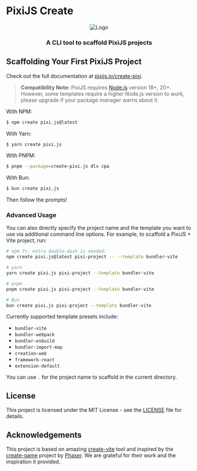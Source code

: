 # PixiJS Create

<div align="center">
<img src=".github/logo.svg" alt="Logo"/>
<h3>A CLI tool to scaffold PixiJS projects</h3>
</div>

## Scaffolding Your First PixiJS Project

Check out the full documentation at [pixijs.io/create-pixi](https://pixijs.io/create-pixi/).

> **Compatibility Note:**
> PixiJS requires [Node.js](https://nodejs.org/en/) version 18+, 20+. However, some templates require a higher Node.js version to work, please upgrade if your package manager warns about it.

With NPM:

```bash
$ npm create pixi.js@latest
```

With Yarn:

```bash
$ yarn create pixi.js
```

With PNPM:

```bash
$ pnpm --package=create-pixi.js dlx cpa
```

With Bun:

```bash
$ bun create pixi.js
```

Then follow the prompts!

### Advanced Usage

You can also directly specify the project name and the template you want to use via additional command line options. For example, to scaffold a PixiJS + Vite project, run:

```bash
# npm 7+, extra double-dash is needed:
npm create pixi.js@latest pixi-project -- --template bundler-vite

# yarn
yarn create pixi.js pixi-project --template bundler-vite

# pnpm
pnpm create pixi.js pixi-project --template bundler-vite

# Bun
bun create pixi.js pixi-project --template bundler-vite
```

Currently supported template presets include:

- `bundler-vite`
- `bundler-webpack`
- `bundler-esbuild`
- `bundler-import-map`
- `creation-web`
- `framework-react`
- `extension-default`

You can use `.` for the project name to scaffold in the current directory.

## License

This project is licensed under the MIT License - see the [LICENSE](LICENSE) file for details.

## Acknowledgements

This project is based on amazing [create-vite](https://github.com/vitejs/vite/tree/main/packages/create-vite) tool and inspired by the [create-game](https://github.com/phaserjs/create-game) project by [Phaser](https://phaser.io/).
We are grateful for their work and the inspiration it provided.
